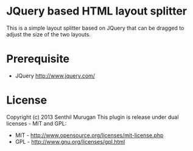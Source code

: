 # JQuery based HTML layout splitter

This is a simple layout splitter based on JQuery that can be dragged to adjust the size of the two layouts.

# Prerequisite

* JQuery http://www.jquery.com/

# License

Copyright (c) 2013 Senthil Murugan
This plugin is release under dual licenses -  MIT and GPL:
* MIT - http://www.opensource.org/licenses/mit-license.php
* GPL - http://www.gnu.org/licenses/gpl.html
